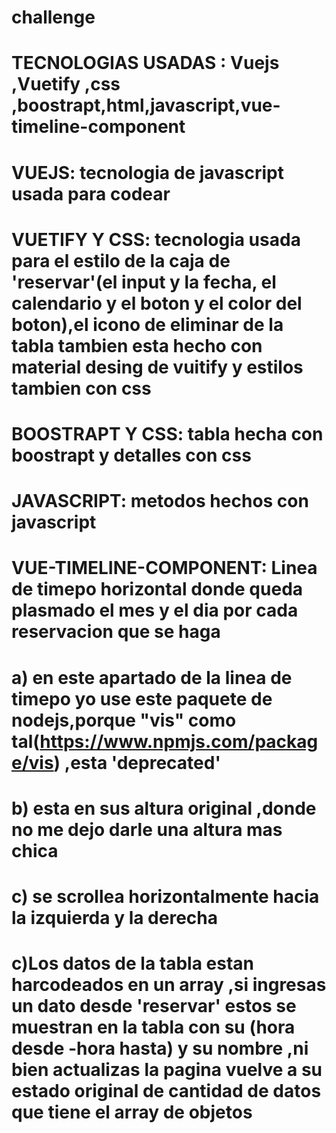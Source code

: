 # challenge

# TECNOLOGIAS USADAS : Vuejs ,Vuetify ,css ,boostrapt,html,javascript,vue-timeline-component
# VUEJS: tecnologia de javascript usada para codear
# VUETIFY Y CSS: tecnologia usada para el estilo de la caja de 'reservar'(el input y la fecha, el calendario y el boton y el color del boton),el icono de eliminar de la tabla tambien esta hecho con material desing de vuitify y estilos tambien con css
# BOOSTRAPT Y CSS: tabla hecha con boostrapt y detalles con css
# JAVASCRIPT: metodos hechos con javascript
# VUE-TIMELINE-COMPONENT: Linea de timepo horizontal donde queda plasmado el mes y el dia por cada reservacion que se haga 
# a) en este apartado de la linea de timepo yo use este paquete de nodejs,porque "vis" como tal(https://www.npmjs.com/package/vis) ,esta 'deprecated'
# b) esta en sus altura original ,donde no me dejo darle una altura mas chica
# c) se scrollea horizontalmente hacia la izquierda y la derecha

# c)Los datos de la tabla estan harcodeados en un array ,si ingresas un dato desde 'reservar' estos se muestran en la tabla con su (hora desde -hora hasta) y su nombre ,ni bien actualizas la pagina vuelve a su estado original de cantidad de datos que tiene el array de objetos 
